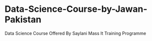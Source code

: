 # Data-Science-Course-by-Jawan-Pakistan
Data Science Course Offered By Saylani Mass It Training Programme
